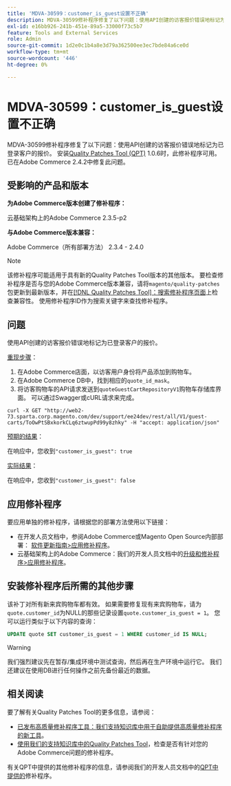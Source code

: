```yaml
---
title: 'MDVA-30599：customer_is_guest设置不正确'
description: MDVA-30599修补程序修复了以下问题：使用API创建的访客报价错误地标记为已登录客户的报价。 安装[Quality Patches Tool (QPT)](/help/announcements/adobe-commerce-announcements/magento-quality-patches-released-new-tool-to-self-serve-quality-patches.md) 1.0.6后，即可使用此修补程序。 已在Adobe Commerce 2.4.2中修复此问题。
exl-id: e16bb926-241b-451e-89a5-33000f73c5b7
feature: Tools and External Services
role: Admin
source-git-commit: 1d2e0c1b4a8e3d79a362500ee3ec7bde84a6ce0d
workflow-type: tm+mt
source-wordcount: '446'
ht-degree: 0%

---
```


# MDVA-30599：customer_is_guest设置不正确

MDVA-30599修补程序修复了以下问题：使用API创建的访客报价错误地标记为已登录客户的报价。 安装[Quality Patches Tool (QPT)](/help/announcements/adobe-commerce-announcements/magento-quality-patches-released-new-tool-to-self-serve-quality-patches.md) 1.0.6时，此修补程序可用。 已在Adobe Commerce 2.4.2中修复此问题。

## 受影响的产品和版本

**为Adobe Commerce版本创建了修补程序：**

云基础架构上的Adobe Commerce 2.3.5-p2

**与Adobe Commerce版本兼容：**

Adobe Commerce（所有部署方法） 2.3.4 - 2.4.0

>[!NOTE]
>
>该修补程序可能适用于具有新的Quality Patches Tool版本的其他版本。 要检查修补程序是否与您的Adobe Commerce版本兼容，请将`magento/quality-patches`包更新到最新版本，并在[[!DNL Quality Patches Tool]：搜索修补程序页面](https://devdocs.magento.com/quality-patches/tool.html#patch-grid)上检查兼容性。 使用修补程序ID作为搜索关键字来查找修补程序。

## 问题

使用API创建的访客报价错误地标记为已登录客户的报价。

<u>重现步骤</u>：

1. 在Adobe Commerce店面，以访客用户身份将产品添加到购物车。
1. 在Adobe Commerce DB中，找到相应的`quote_id_mask`。
1. 将访客购物车的API请求发送到`quoteGuestCartRepositoryV1`购物车存储库界面。 可以通过Swagger或cURL请求来完成。

```curl
curl -X GET "http://web2-73.sparta.corp.magento.com/dev/support/ee24dev/rest/all/V1/guest-carts/ToOwPtSBxkorkCLq6ztwupPd99y8zhky" -H "accept: application/json"
```

<u>预期的结果</u>：

在响应中，您收到`"customer_is_guest": true`

<u>实际结果</u>：

在响应中，您收到`"customer_is_guest": false`

## 应用修补程序

要应用单独的修补程序，请根据您的部署方法使用以下链接：

* 在开发人员文档中，参阅Adobe Commerce或Magento Open Source内部部署： [软件更新指南>应用修补程序](https://devdocs.magento.com/guides/v2.4/comp-mgr/patching/mqp.html)。
* 云基础架构上的Adobe Commerce：我们的开发人员文档中的[升级和修补程序>应用修补程序](https://devdocs.magento.com/cloud/project/project-patch.html)。

## 安装修补程序后所需的其他步骤

该补丁对所有新来宾购物车都有效。 如果需要修复现有来宾购物车，请为`quote.customer_id`为NULL的那些记录设置`quote.customer_is_guest = 1`。 您可以运行类似于以下内容的查询：

```sql
UPDATE quote SET customer_is_guest = 1 WHERE customer_id IS NULL;
```

>[!WARNING]
>
>我们强烈建议先在暂存/集成环境中测试查询，然后再在生产环境中运行它。 我们还建议在使用DB进行任何操作之前先备份最近的数据。

## 相关阅读

要了解有关Quality Patches Tool的更多信息，请参阅：

* [已发布高质量修补程序工具：我们支持知识库中用于自助提供高质量修补程序的新工具](/help/announcements/adobe-commerce-announcements/magento-quality-patches-released-new-tool-to-self-serve-quality-patches.md)。
* [使用我们的支持知识库中的Quality Patches Tool](/help/support-tools/patches-available-in-qpt-tool/check-patch-for-magento-issue-with-magento-quality-patches.md)，检查是否有针对您的Adobe Commerce问题的修补程序。

有关QPT中提供的其他修补程序的信息，请参阅我们的开发人员文档中的[QPT中提供的](https://devdocs.magento.com/quality-patches/tool.html#patch-grid)修补程序。
